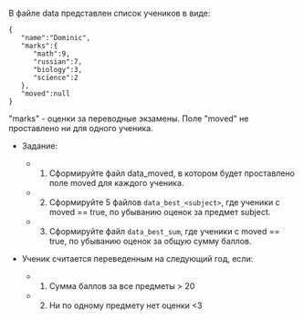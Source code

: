 В файле data представлен список учеников в виде:
```
{
   "name":"Dominic",
   "marks":{
      "math":9,
      "russian":7,
      "biology":3,
      "science":2
   },
   "moved":null
}
```
"marks" - оценки за переводные экзамены. 
Поле "moved" не проставлено ни для одного ученика.

* Задание: 
    * 1. Сформируйте файл data_moved, в котором будет проставлено поле moved для каждого ученика. 
    * 2. Сформируйте 5 файлов ```data_best_<subject>```, где ученики с moved == true, по убыванию оценок за предмет subject. 
    * 3. Сформируйте файл ```data_best_sum```, где ученики с moved == true, по убыванию оценок за общую сумму баллов.

* Ученик считается переведенным на следующий год, если:
    * 1. Сумма баллов за все предметы > 20 
    * 2. Ни по одному предмету нет оценки <3
